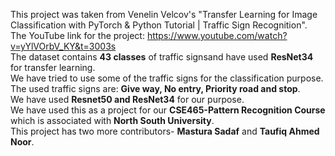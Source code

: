 This project was taken from Venelin Velcov's "Transfer Learning for Image Classification with PyTorch & Python Tutorial | Traffic Sign Recognition". </br>
The YouTube link for the project: https://www.youtube.com/watch?v=yYlVOrbV_KY&t=3003s </br>
The dataset contains **43 classes** of traffic signsand have used **ResNet34** for transfer learning. </br>
We have tried to use some of the traffic signs for the classification purpose. </br>
The used traffic signs are: __Give way, No entry, Priority road and stop__. </br>
We have used **__Resnet50__ and __ResNet34__** for our purpose. </br>
We have used this as a project for our **__CSE465-Pattern Recognition Course__** which is associated with **North South University**. </br> 
This project has two more contributors- **Mastura Sadaf** and **Taufiq Ahmed Noor**.
